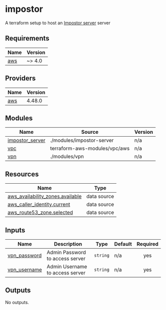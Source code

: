 # impostor
A terraform setup to host an [Impostor server](https://github.com/Impostor/Impostor) server
<!-- BEGIN_TF_DOCS -->
## Requirements

| Name | Version |
|------|---------|
| <a name="requirement_aws"></a> [aws](#requirement\_aws) | ~> 4.0 |

## Providers

| Name | Version |
|------|---------|
| <a name="provider_aws"></a> [aws](#provider\_aws) | 4.48.0 |

## Modules

| Name | Source | Version |
|------|--------|---------|
| <a name="module_impostor_server"></a> [impostor\_server](#module\_impostor\_server) | ./modules/impostor-server | n/a |
| <a name="module_vpc"></a> [vpc](#module\_vpc) | terraform-aws-modules/vpc/aws | n/a |
| <a name="module_vpn"></a> [vpn](#module\_vpn) | ./modules/vpn | n/a |

## Resources

| Name | Type |
|------|------|
| [aws_availability_zones.available](https://registry.terraform.io/providers/hashicorp/aws/latest/docs/data-sources/availability_zones) | data source |
| [aws_caller_identity.current](https://registry.terraform.io/providers/hashicorp/aws/latest/docs/data-sources/caller_identity) | data source |
| [aws_route53_zone.selected](https://registry.terraform.io/providers/hashicorp/aws/latest/docs/data-sources/route53_zone) | data source |

## Inputs

| Name | Description | Type | Default | Required |
|------|-------------|------|---------|:--------:|
| <a name="input_vpn_password"></a> [vpn\_password](#input\_vpn\_password) | Admin Password to access server | `string` | n/a | yes |
| <a name="input_vpn_username"></a> [vpn\_username](#input\_vpn\_username) | Admin Username to access server | `string` | n/a | yes |

## Outputs

No outputs.
<!-- END_TF_DOCS -->